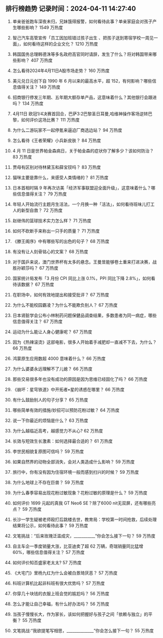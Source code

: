
## 排行榜趋势 记录时间：2024-04-11 14:27:40
  
  1. 单亲爸爸跑车深夜未归，兄妹饿得报警，如何看待此事？单亲家庭会对孩子产生哪些影响？ 1549 万热度
    
  2. 智己汽车高管宣传「员工因加班错过孩子出生 、把孩子送到寄宿学校一周见一面」，如何看待这样的企业文化？ 1210 万热度
    
  3. 韩国国务总理韩德洙等多名政府高官同时请辞，发生了什么？将对韩国带来哪些影响？ 407 万热度
    
  4. 怎么看待2024年4月11日A股市场走势？ 160 万热度
    
  5. 美元兑日元创下自 1990 年 6 月以来的最高水平，超 152，有何影响？哪些信息值得关注？ 149 万热度
    
  6. 招商银行停发三年期、五年期大额存单产品，这意味着什么？其他银行会跟进吗？ 134 万热度
    
  7. 4月11日 欧冠1/4决赛首回合，巴萨3:2巴黎圣日耳曼,哈维神操作客场逆转巴黎，如何评价这场比赛？ 111 万热度
    
  8. 为什么二游玩家不一起停氪来逼迫厂商选边站？ 94 万热度
    
  9. 怎么看待《王者荣耀》小兵新皮肤？ 84 万热度
    
  10. 4 月 11 日是世界帕金森病日，关于帕金森的症状你了解多少？该如何防治？ 83 万热度
    
  11. 贾母有区别对待林黛玉和薛宝钗吗？ 83 万热度
    
  12. 猫咪主要是靠什么，来感受人类情绪的？ 81 万热度
    
  13. 日本首相时隔 9 年再次访美「经济军事联盟迎全面升级」，这意味着什么？哪些信息值得关注？ 79 万热度
    
  14. 年轻人开始流行主题月生活法，一个月换一种「活法」，如何看待班味儿打工人的新型自救？ 72 万热度
    
  15. 赵继伟的篮球技术实力怎么样？ 71 万热度
    
  16. 如何不砍断手来称出一只手的质量？ 71 万热度
    
  17. 《滕王阁序》中有哪些写的出色的句子？ 68 万热度
    
  18. 有没有让人刻骨铭心的文案？ 68 万热度
    
  19. 对于国乒来说，澳门世界杯有太多的悬念。王曼昱能够卷土重来打进决赛，战胜孙颖莎吗？ 67 万热度
    
  20. 国家统计局发布「3 月份 CPI 同比上涨 0.1%，PPI 同比下降 2.8%」，如何看待该数据？ 67 万热度
    
  21. 在职场中，如何有效地提出和接受批评？ 67 万热度
    
  22. 为什么不能校园霸凌？为什么不能欺负别人？ 67 万热度
    
  23. 日本肾脏学会公布小林制药问题保健品调查结果，多数患者为同一病症，哪些信息值得关注？ 67 万热度
    
  24. 运动为什么能让人身心健康呢？ 67 万热度
    
  25. 因为《热辣滚烫》这部电影，很多人开始着手减肥却一直减不下去，为什么？ 66 万热度
    
  26. 鸿蒙原生应用数超 4000 意味着什么？ 66 万热度
    
  27. 为什么婆婆永远理解不了儿媳？ 66 万热度
    
  28. 那些交易很多年也没有成功的原因是因为思维已经固化了吗？ 66 万热度
    
  29. 《崩坏：星穹铁道》中开拓者•星的诱惑在哪里？ 66 万热度
    
  30. 有什么鼓励别人的句子分享？ 65 万热度
    
  31. 哪些简单有效的措施/妙招可以预防花粉过敏？ 64 万热度
    
  32. 说一下你最近的烦恼是什么？ 63 万热度
    
  33. 为什么越临近高考，越感觉力不从心? 62 万热度
    
  34. 长效与短效生长激素：如何选择最合适的？ 61 万热度
    
  35. 李世民相貌复原图可信吗？ 59 万热度
    
  36. 如果自然界的动物全部消失，会对人类造成什么影响？ 59 万热度
    
  37. 旅行中，你有没有因为住宿环境一般而感到扫兴的时候？ 59 万热度
    
  38. 为什么地球上不存在巨兽？ 59 万热度
    
  39. 为什么春季容易出现花粉过敏现象？花粉过敏的原理是什么？ 59 万热度
    
  40. 如何评价 1699 元起的真我 GT Neo6 SE？除了6000 nit无双屏，还有哪些亮点？ 59 万热度
    
  41. 长沙一学生疑被老师殴打后跳楼去世，教育局：学校第一时间抢救，后续处理结果将公示，如何看待此事？ 59 万热度
    
  42. 文笔挑战：“后来玫瑰泛滥成灾，___________”你会怎么接下一句？ 59 万热度
    
  43. 自主车企一季度销量大涨，比亚迪卖了超 62 万辆，奇瑞销量同比猛增 60%，哪些信息值得关注？ 57 万热度
    
  44. 如何评价知否盛家老太太? 57 万热度
    
  45. 《大宅门》里杨九红为什么会被白景琦厌恶？ 57 万热度
    
  46. 科班计算机比起非科班有很大优势吗？ 57 万热度
    
  47. 你穿几十块钱的衣服上班会觉的尴尬吗？ 56 万热度
    
  48. 怎么才能让自己幸福，有什么好办法吗？ 56 万热度
    
  49. 当孩子慢慢长大，作为家长，该如何把握好与孩子之间「依赖与独立」的平衡？ 55 万热度
    
  50. 文笔挑战∶“我欲提笔写相思，______________”你会怎么接下一句？ 55 万热度
    